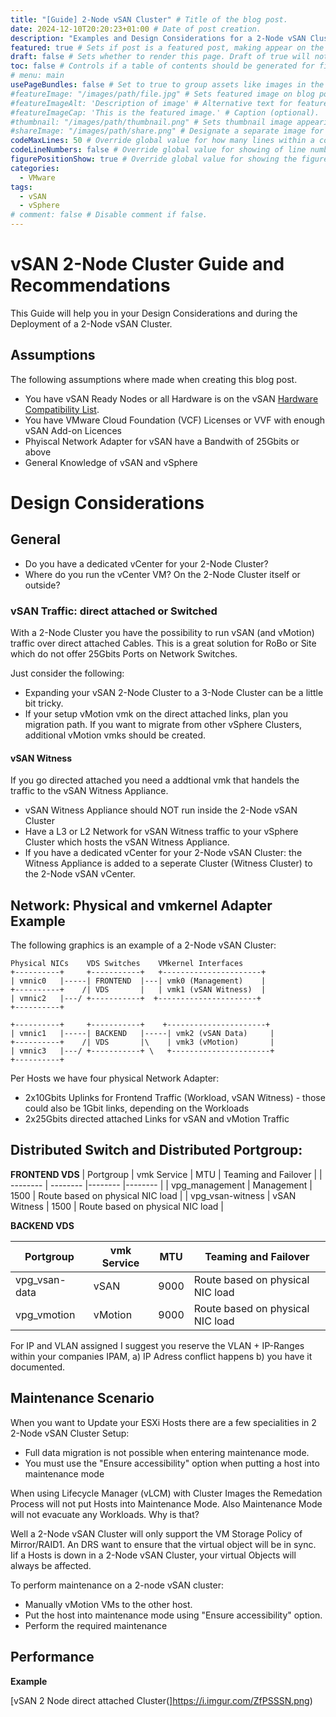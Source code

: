 ```yaml
---
title: "[Guide] 2-Node vSAN Cluster" # Title of the blog post.
date: 2024-12-10T20:20:23+01:00 # Date of post creation.
description: "Examples and Design Considerations for a 2-Node vSAN Cluster" # Description used for search engine.
featured: true # Sets if post is a featured post, making appear on the home page side bar.
draft: false # Sets whether to render this page. Draft of true will not be rendered.
toc: false # Controls if a table of contents should be generated for first-level links automatically.
# menu: main
usePageBundles: false # Set to true to group assets like images in the same folder as this post.
#featureImage: "/images/path/file.jpg" # Sets featured image on blog post.
#featureImageAlt: 'Description of image' # Alternative text for featured image.
#featureImageCap: 'This is the featured image.' # Caption (optional).
#thumbnail: "/images/path/thumbnail.png" # Sets thumbnail image appearing inside card on homepage.
#shareImage: "/images/path/share.png" # Designate a separate image for social media sharing.
codeMaxLines: 50 # Override global value for how many lines within a code block before auto-collapsing.
codeLineNumbers: false # Override global value for showing of line numbers within code block.
figurePositionShow: true # Override global value for showing the figure label.
categories:
  - VMware
tags:
  - vSAN
  - vSphere
# comment: false # Disable comment if false.
---
```


# vSAN 2-Node Cluster Guide and Recommendations

This Guide will help you in your Design Considerations and during the Deployment of a 2-Node vSAN Cluster. 

## Assumptions

The following assumptions where made when creating this blog post.

- You have vSAN Ready Nodes or all Hardware is on the vSAN [Hardware Compatibility List](https://compatibilityguide.broadcom.com/).
- You have VMware Cloud Foundation (VCF) Licenses or VVF with enough vSAN Add-on Licences
- Phyiscal Network Adapter for vSAN have a Bandwith of 25Gbits or above
- General Knowledge of vSAN and vSphere

# Design Considerations

## General 

- Do you have a dedicated vCenter for your 2-Node Cluster?
- Where do you run the vCenter VM? On the 2-Node Cluster itself or outside?



### vSAN Traffic: direct attached or Switched

With a 2-Node Cluster you have the possibility to run vSAN (and vMotion) traffic over direct attached Cables. This is a great solution for RoBo or Site which do not offer 25Gbits Ports on Network Switches.

Just consider the following:

- Expanding your vSAN 2-Node Cluster to a 3-Node Cluster can be a little bit tricky.
- If your setup vMotion vmk on the direct attached links, plan you migration path. If you want to migrate from other vSphere Clusters, additional vMotion vmks should be created.

#### vSAN Witness

If you go directed attached you need a addtional vmk that handels the traffic to the vSAN Witness Appliance.

- vSAN Witness Appliance should NOT run inside the 2-Node vSAN Cluster
- Have a L3 or L2 Network for vSAN Witness traffic to your vSphere Cluster which hosts the vSAN Witness Appliance.
- If you have a dedicated vCenter for your 2-Node vSAN Cluster: the Witness Appliance is added to a seperate Cluster (Witness Cluster) to the 2-Node vSAN vCenter.

## Network: Physical and vmkernel Adapter Example

The following graphics is an example of a 2-Node vSAN Cluster:

```
Physical NICs    VDS Switches    VMkernel Interfaces
+----------+     +-----------+   +----------------------+
| vmnic0   |-----| FRONTEND  |---| vmk0 (Management)    |
+----------+    /| VDS       |   | vmk1 (vSAN Witness)  |
| vmnic2   |---/ +-----------+  +----------------------+
+----------+                    
                                 
+----------+     +-----------+    +----------------------+
| vmnic1   |-----| BACKEND   |-----| vmk2 (vSAN Data)     |
+----------+    /| VDS       |\    | vmk3 (vMotion)       |
| vmnic3   |---/ +-----------+ \   +----------------------+
+----------+
```

Per Hosts we have four physical Network Adapter:

- 2x10Gbits Uplinks for Frontend Traffic (Workload, vSAN Witness) - those could also be 1Gbit links, depending on the Workloads
- 2x25Gbits directed attached Links for vSAN and vMotion Traffic

## Distributed Switch and Distributed Portgroup:

**FRONTEND VDS**
| Portgroup | vmk Service | MTU | Teaming and Failover |
| -------- | -------- |-------- |-------- |
| vpg_management  | Management   | 1500 | Route based on physical NIC load |
| vpg_vsan-witness | vSAN Witness   | 1500 | Route based on physical NIC load |


**BACKEND VDS**

| Portgroup | vmk Service | MTU | Teaming and Failover |
| -------- | -------- |-------- |-------- |
| vpg_vsan-data   | vSAN   | 9000 | Route based on physical NIC load |
| vpg_vmotion  | vMotion   | 9000 | Route based on physical NIC load |

For IP and VLAN assigned I suggest you reserve the VLAN + IP-Ranges within your companies IPAM, a) IP Adress conflict happens b) you have it documented.

## Maintenance Scenario

When you want to Update your ESXi Hosts there are a few specialities in 2 2-Node vSAN Cluster Setup:

- Full data migration is not possible when entering maintenance mode.
- You must use the "Ensure accessibility" option when putting a host into maintenance mode

When using Lifecycle Manager (vLCM) with Cluster Images the Remedation Process will not put Hosts into Maintenance Mode.
Also Maintenance Mode will not evacuate any Workloads. Why is that?

Well a 2-Node vSAN Cluster will only support the VM Storage Policy of Mirror/RAID1. An DRS want to ensure that the virtual object will be in sync. Iif a Hosts is down in a 2-Node vSAN Cluster, your virtual Objects will always be affected.

To perform maintenance on a 2-node vSAN cluster:
- Manually vMotion VMs to the other host.
- Put the host into maintenance mode using "Ensure accessibility" option.
- Perform the required maintenance

## Performance


**Example**

[vSAN 2 Node direct attached Cluster(]https://i.imgur.com/ZfPSSSN.png)

